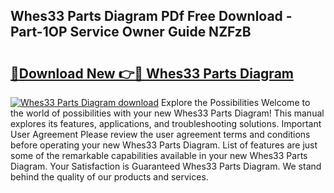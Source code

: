 ## Whes33 Parts Diagram PDf Free Download - Part-1OP Service Owner Guide NZFzB

# <h2><a href="http://dfjjfov.blite.top/?on=Whes33+Parts+Diagram">🔗Download New 👉🔴 Whes33 Parts Diagram</a></h2>

[![Whes33 Parts Diagram download](https://i.imgur.com/lujVjoI.png)](http://dfjjfov.blite.top/?on=Whes33+Parts+Diagram)
Explore the Possibilities Welcome to the world of possibilities with your new Whes33 Parts Diagram! This manual explores its features, applications, and troubleshooting solutions. Important User Agreement Please review the user agreement terms and conditions before operating your new Whes33 Parts Diagram. List of features are just some of the remarkable capabilities available in your new Whes33 Parts Diagram. Your Satisfaction is Guaranteed Whes33 Parts Diagram. We stand behind the quality of our products and services.
